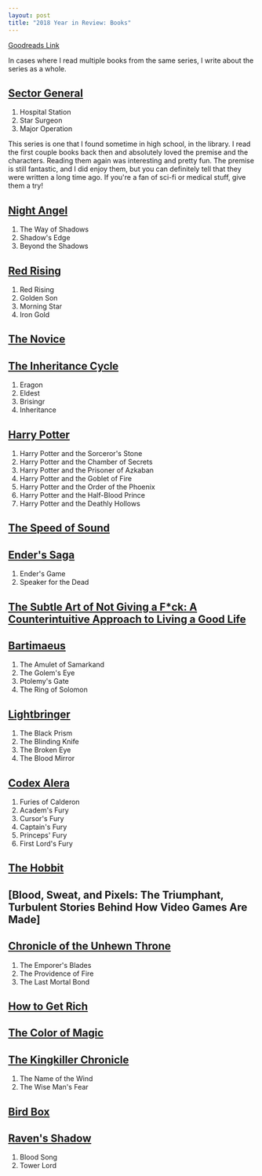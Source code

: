 ```yaml
---
layout: post
title: "2018 Year in Review: Books"
---
```


[Goodreads Link](https://www.goodreads.com/user/year_in_books/2018/11594590)

In cases where I read multiple books from the same series, I write about the series as a whole.

## [Sector General](https://www.goodreads.com/series/44455-sector-general)

1. Hospital Station
1. Star Surgeon
1. Major Operation

This series is one that I found sometime in high school, in the library. I read the first couple books back then and absolutely loved the premise and the characters. Reading them again was interesting and pretty fun. The premise is still fantastic, and I did enjoy them, but you can definitely tell that they were written a long time ago. If you're a fan of sci-fi or medical stuff, give them a try!

## [Night Angel](https://www.goodreads.com/series/45765-night-angel)

1. The Way of Shadows
1. Shadow's Edge
1. Beyond the Shadows

## [Red Rising](https://www.goodreads.com/series/117100-red-rising-saga)

1. Red Rising
1. Golden Son
1. Morning Star
1. Iron Gold

## [The Novice](https://www.goodreads.com/book/show/22297138-the-novice)

## [The Inheritance Cycle](https://www.goodreads.com/series/44866-the-inheritance-cycle)

1. Eragon
1. Eldest
1. Brisingr
1. Inheritance

## [Harry Potter](https://www.goodreads.com/series/45175-harry-potter)

1. Harry Potter and the Sorceror's Stone
1. Harry Potter and the Chamber of Secrets
1. Harry Potter and the Prisoner of Azkaban
1. Harry Potter and the Goblet of Fire
1. Harry Potter and the Order of the Phoenix
1. Harry Potter and the Half-Blood Prince
1. Harry Potter and the Deathly Hollows

## [The Speed of Sound](https://www.goodreads.com/book/show/28260471-the-speed-of-sound)

## [Ender's Saga](https://www.goodreads.com/series/43963-ender-s-saga)

1. Ender's Game
1. Speaker for the Dead

## [The Subtle Art of Not Giving a F*ck: A Counterintuitive Approach to Living a Good Life](https://www.goodreads.com/book/show/28257707-the-subtle-art-of-not-giving-a-f-ck)

## [Bartimaeus](https://www.goodreads.com/series/40838-bartimaeus)

1. The Amulet of Samarkand
1. The Golem's Eye
1. Ptolemy's Gate
1. The Ring of Solomon

## [Lightbringer](https://www.goodreads.com/series/49673-lightbringer)

1. The Black Prism
1. The Blinding Knife
1. The Broken Eye
1. The Blood Mirror

## [Codex Alera](https://www.goodreads.com/series/45545-codex-alera)

1. Furies of Calderon
1. Academ's Fury
1. Cursor's Fury
1. Captain's Fury
1. Princeps' Fury
1. First Lord's Fury

## [The Hobbit](https://www.goodreads.com/book/show/5907.The_Hobbit)

## [Blood, Sweat, and Pixels: The Triumphant, Turbulent Stories Behind How Video Games Are Made]

## [Chronicle of the Unhewn Throne](https://www.goodreads.com/series/116397-chronicle-of-the-unhewn-throne)

1. The Emporer's Blades
1. The Providence of Fire
1. The Last Mortal Bond

## [How to Get Rich](https://www.goodreads.com/book/show/1837402.How_to_Get_Rich)

## [The Color of Magic](https://www.goodreads.com/book/show/34497.The_Color_of_Magic)

## [The Kingkiller Chronicle](https://www.goodreads.com/series/45262-the-kingkiller-chronicle)

1. The Name of the Wind
1. The Wise Man's Fear

## [Bird Box](https://www.goodreads.com/book/show/18498558-bird-box)

## [Raven's Shadow](https://www.goodreads.com/series/81339-raven-s-shadow)

1. Blood Song
1. Tower Lord